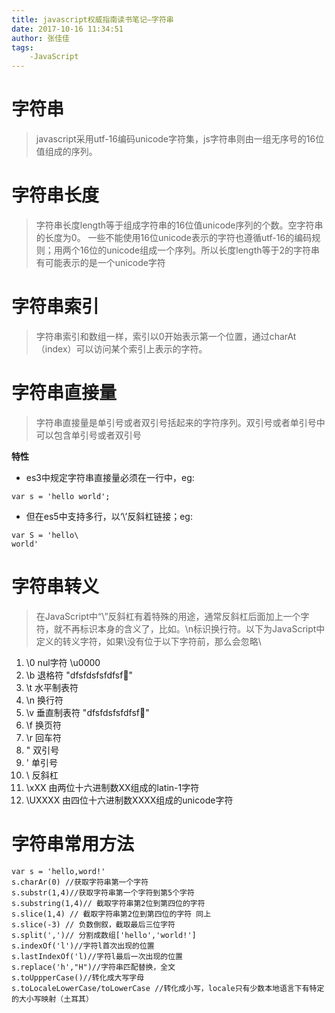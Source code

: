 ```yaml
---
title: javascript权威指南读书笔记—字符串
date: 2017-10-16 11:34:51
author: 张佳佳
tags:
	-JavaScript
---
```

# 字符串
> javascript采用utf-16编码unicode字符集，js字符串则由一组无序号的16位值组成的序列。
# 字符串长度
> 字符串长度length等于组成字符串的16位值unicode序列的个数。空字符串的长度为0。
> 一些不能使用16位unicode表示的字符也遵循utf-16的编码规则；用两个16位的unicode组成一个序列。所以长度length等于2的字符串有可能表示的是一个unicode字符
# 字符串索引
> 字符串索引和数组一样，索引以0开始表示第一个位置，通过charAt（index）可以访问某个索引上表示的字符。
# 字符串直接量
> 字符串直接量是单引号或者双引号括起来的字符序列。双引号或者单引号中可以包含单引号或者双引号
<!-- more -->
**特性**
- es3中规定字符串直接量必须在一行中，eg:
```
var s = 'hello world';
```

- 但在es5中支持多行，以‘\’反斜杠链接；eg:
```
var S = 'hello\
world'
```
# 字符串转义
> 在JavaScript中“\”反斜杠有着特殊的用途，通常反斜杠后面加上一个字符，就不再标识本身的含义了，比如。\n标识换行符。以下为JavaScript中定义的转义字符，如果\没有位于以下字符前，那么会忽略\
1. \0   nul字符 \u0000 
2. \b   退格符 "dfsfdsfsfdfsf"
3. \t   水平制表符
4. \n   换行符
5. \v   垂直制表符 "dfsfdsfsfdfsf"
6. \f   换页符
7. \r   回车符
8. \"   双引号
9. \'   单引号
10. \\   反斜杠
11. \xXX   由两位十六进制数XX组成的latin-1字符
12. \UXXXX  由四位十六进制数XXXX组成的unicode字符

# 字符串常用方法
```
var s = 'hello,word!'
s.charAr(0) //获取字符串第一个字符
s.substr(1,4)//获取字符串第一个字符到第5个字符
s.substring(1,4)// 截取字符串第2位到第四位的字符
s.slice(1,4) // 截取字符串第2位到第四位的字符 同上
s.slice(-3) // 负数倒叙，截取最后三位字符
s.split(',')// 分割成数组['hello','world!']
s.indexOf('l')//字符l首次出现的位置
s.lastIndexOf('l)//字符l最后一次出现的位置
s.replace('h',"H")//字符串匹配替换，全文
s.toUppperCase()//转化成大写字母
s.toLocaleLowerCase/toLowerCase //转化成小写，locale只有少数本地语言下有特定的大小写映射（土耳其）
```